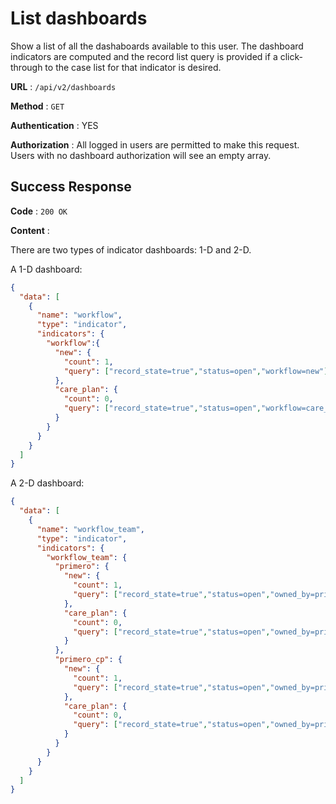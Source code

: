 # List dashboards

Show a list of all the dashaboards available to this user. 
The dashboard indicators are computed and the record list query is provided 
if a click-through to the case list for that indicator is desired.  

**URL** : `/api/v2/dashboards`

**Method** : `GET`

**Authentication** : YES

**Authorization** : All logged in users are permitted to make this request. 
Users with no dashboard authorization will see an empty array. 

## Success Response
 
**Code** : `200 OK`

**Content** :

There are two types of indicator dashboards: 1-D and 2-D. 

A 1-D dashboard:

```json
{
  "data": [
    {
      "name": "workflow",
      "type": "indicator",
      "indicators": {
        "workflow":{
          "new": {
            "count": 1,
            "query": ["record_state=true","status=open","workflow=new"]
          },
          "care_plan": {
            "count": 0,
            "query": ["record_state=true","status=open","workflow=care_plan"]
          }
        }
      }
    }
  ]
}
```

A 2-D dashboard:

```json
{
  "data": [
    {
      "name": "workflow_team",
      "type": "indicator",
      "indicators": {
        "workflow_team": {
          "primero": {
            "new": {
              "count": 1,
              "query": ["record_state=true","status=open","owned_by=primero","workflow=new"]
            },
            "care_plan": {
              "count": 0,
              "query": ["record_state=true","status=open","owned_by=primero","workflow=care_plan"]
            }
          },
          "primero_cp": {
            "new": {
              "count": 1,
              "query": ["record_state=true","status=open","owned_by=primero_cp","workflow=new"]
            },
            "care_plan": {
              "count": 0,
              "query": ["record_state=true","status=open","owned_by=primero_cp","workflow=care_plan"]
            }
          }
        }
      }
    }
  ]
}
```
